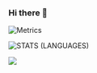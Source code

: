 ### Hi there 👋

![Metrics](https://metrics.lecoq.io/tacogit?template=classic&base.metadata=0&base.indepth=false&base.hireable=false&config.timezone=Europe%2FBerlin)

![STATS (LANGUAGES)](https://github-readme-stats.vercel.app/api/top-langs/?username=TacoGit&layout=compact&theme=radical&hide_border=true)


<a>
    <img src="https://komarev.com/ghpvc/?username=TacoGit">
</a>
